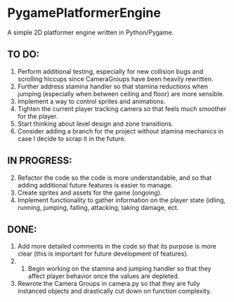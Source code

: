 # PygamePlatformerEngine
A simple 2D platformer engine written in Python/Pygame.

## TO DO:
1. Perform additional testing, especially for new collision bugs and scrolling hiccups since CameraGroups have been heavily rewritten.
2. Further address stamina handler so that stamina reductions when jumping (especially when between ceiling and floor) are more sensible.
3. Implement a way to control sprites and animations.
4. Tighten the current player tracking camera so that feels much smoother for the player.
5. Start thinking about level design and zone transitions.
6. Consider adding a branch for the project without stamina mechanics in case I decide to scrap it in the future.

## IN PROGRESS:
2. Refactor the code so the code is more understandable, and so that adding additional future features is easier to manage.
3. Create sprites and assets for the game (ongoing).
4. Implement functionality to gather information on the player state (idling, running, jumping, falling, attacking, taking damage, ect.

## DONE:
1. Add more detailed comments in the code so that its purpose is more clear (this is important for future development of features).
2. 1. Begin working on the stamina and jumping handler so that they affect player behavior once the values are depleted.
3. Rewrote the Camera Groups in camera.py so that they are fully instanced objects and drastically cut down on function complexity. 
